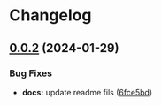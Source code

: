 # Changelog

## [0.0.2](https://github.com/matter-labs/hardhat-zksync/compare/@matterlabs/hardhat-zksync-node@0.0.1...@matterlabs/hardhat-zksync-node-v0.0.2) (2024-01-29)


### Bug Fixes

* **docs:** update readme fils ([6fce5bd](https://github.com/matter-labs/hardhat-zksync/commit/6fce5bdd0ebc7d61519b5cc637f962c1390944ea))
